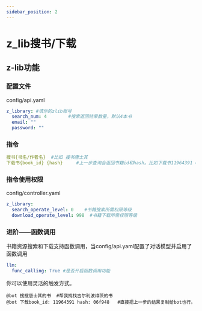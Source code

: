```yaml
---
sidebar_position: 2
---
```


# z_lib搜书/下载
## z-lib功能
### 配置文件
config/api.yaml
```yaml
z_library: #填你的zlib账号
  search_num: 4        #搜索返回结果数量，默认4本书
  email: ""
  password: ""  
```
### 指令
```yaml
搜书{书名/作者名}  #比如 搜书唐士其
下载书{book_id} {hash}     #上一步查询会返回书籍id和hash。比如下载书11964391 06f948
```
### 指令使用权限
config/controller.yaml
```yaml
z_library:
  search_operate_level: 0    #书籍搜索所需权限等级
  download_operate_level: 998  #书籍下载所需权限等级
```
### 进阶——函数调用
书籍资源搜索和下载支持函数调用，当config/api.yaml配置了对话模型并启用了函数调用
```yaml
llm:
  func_calling: True #是否开启函数调用功能
```
你可以使用灵活的触发方式。
```
@bot 搜搜唐士其的书  #帮我找找吉尔利波维茨的书
@bot 下载book_id: 11964391 hash: 06f948   #直接把上一步的结果复制给bot也行。 
```
